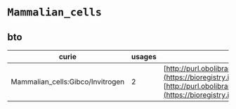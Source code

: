 # `Mammalian_cells`

## bto

| curie                            |   usages | nodes                                                                                                                                                                                                                            |
|----------------------------------|----------|----------------------------------------------------------------------------------------------------------------------------------------------------------------------------------------------------------------------------------|
| Mammalian_cells:Gibco/Invitrogen |        2 | [http://purl.obolibrary.org/obo/BTO:0003032](https://bioregistry.io/http://purl.obolibrary.org/obo/BTO:0003032), [http://purl.obolibrary.org/obo/BTO:0003033](https://bioregistry.io/http://purl.obolibrary.org/obo/BTO:0003033) |
